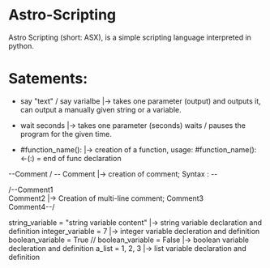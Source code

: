 # Astro-Scripting
Astro Scripting (short: ASX), is a simple scripting language interpreted in python.

# Satements:
- say "text" / say varialbe |-> takes one parameter (output) and outputs it, can output a manually given string or a variable. 

- wait seconds              |-> takes one parameter (seconds) waits / pauses the program for the given time. 

- #function_name():         |-> creation of a function, usage: #function_name(): <-(:) = end of func declaration
      
--Comment / -- Comment      |-> creation of comment; Syntax : -- 

/--Comment1                    
Comment2                    |-> Creation of multi-line comment; 
Comment3                    
Comment4--/               

string_variable = "string variable content"         |-> string variable declaration and definition
integer_variable = 7                                |-> integer variable decleration and definition
boolean_variable = True // boolean_variable = False |-> boolean variable decleration and definition
a_list = 1, 2, 3                                    |-> list variable declaration and definition
